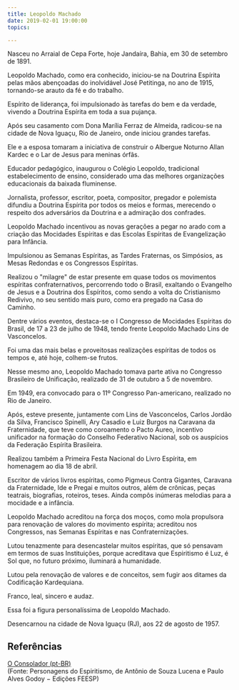 ```yaml
---
title: Leopoldo Machado
date: 2019-02-01 19:00:00
topics: 

---
```


Nasceu no Arraial de Cepa Forte, hoje Jandaíra, Bahia, em 30 de setembro de 1891.

Leopoldo Machado, como era conhecido, iniciou-se na Doutrina Espírita pelas mãos abençoadas do inolvidável José Petitinga, no ano de 1915, tornando-se arauto da fé e do trabalho.

Espírito de liderança, foi impulsionado às tarefas do bem e da verdade, vivendo a Doutrina Espírita em toda a sua pujança.

Após seu casamento com Dona Marília Ferraz de Almeida, radicou-se na cidade de Nova Iguaçu, Rio de Janeiro, onde iniciou grandes tarefas.

Ele e a esposa tomaram a iniciativa de construir o Albergue Noturno Allan Kardec e o Lar de Jesus para meninas órfãs.

Educador pedagógico, inaugurou o Colégio Leopoldo, tradicional estabelecimento de ensino, considerado uma das melhores organizações educacionais da baixada fluminense.

Jornalista, professor, escritor, poeta, compositor, pregador e polemista difundiu a Doutrina Espírita por todos os meios e formas, merecendo o respeito dos adversários da Doutrina e a admiração dos confrades.

Leopoldo Machado incentivou as novas gerações a pegar no arado com a criação das Mocidades Espíritas e das Escolas Espíritas de Evangelização para Infância.

Impulsionou as Semanas Espíritas, as Tardes Fraternas, os Simpósios, as Mesas Redondas e os Congressos Espíritas.

Realizou o "milagre" de estar presente em quase todos os movimentos espíritas confraternativos, percorrendo todo o Brasil, exaltando o Evangelho de Jesus e a Doutrina dos Espíritos, como sendo a volta do Cristianismo Redivivo, no seu sentido mais puro, como era pregado na Casa do Caminho.

Dentre vários eventos, destaca-se o I Congresso de Mocidades Espíritas do Brasil, de 17 a 23 de julho de 1948, tendo frente Leopoldo Machado Lins de Vasconcelos.

Foi uma das mais belas e proveitosas realizações espíritas de todos os tempos e, até hoje, colhem-se frutos.

Nesse mesmo ano, Leopoldo Machado tomava parte ativa no Congresso Brasileiro de Unificação, realizado de 31 de outubro a 5 de novembro.

Em 1949, era convocado para o 11º Congresso Pan-americano, realizado no Rio de Janeiro.

Após, esteve presente, juntamente com Lins de Vasconcelos, Carlos Jordão da Silva, Francisco Spinelli, Ary Casadio e Luiz Burgos na Caravana da Fraternidade, que teve como coroamento o Pacto Áureo, incentivo unificador na formação do Conselho Federativo Nacional, sob os auspícios da Federação Espírita Brasileira.

Realizou também a Primeira Festa Nacional do Livro Espírita, em homenagem ao dia 18 de abril.

Escritor de vários livros espíritas, como Pigmeus Contra Gigantes, Caravana da Fraternidade, Ide e Pregai e muitos outros, além de crônicas, peças teatrais, biografias, roteiros, teses. Ainda compôs inúmeras melodias para a mocidade e a infância.

Leopoldo Machado acreditou na força dos moços, como mola propulsora para renovação de valores do movimento espírita; acreditou nos Congressos, nas Semanas Espíritas e nas Confraternizações.

Lutou tenazmente para desencastelar muitos espíritas, que só pensavam em termos de suas Instituições, porque acreditava que Espiritismo é Luz, é Sol que, no futuro próximo, iluminará a humanidade.

Lutou pela renovação de valores e de conceitos, sem fugir aos ditames da Codificação Kardequiana.

Franco, leal, sincero e audaz.

Essa foi a figura personalíssima de Leopoldo Machado.

Desencarnou na cidade de Nova Iguaçu (RJ), aos 22 de agosto de 1957.



## Referências
[O Consolador (pt-BR)](http://www.oconsolador.com.br/linkfixo/biografias/leopoldomachado.html)  
(Fonte: Personagens do Espiritismo, de Antônio de Souza Lucena e Paulo Alves Godoy − Edições FEESP)




